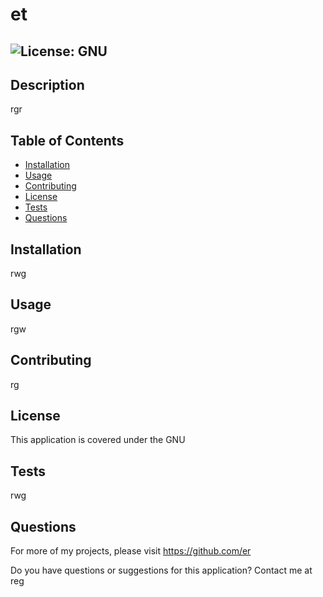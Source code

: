 # et
## ![License: GNU](https://img.shields.io/badge/License-GNU-brightgreen.svg)

## Description

rgr


## Table of Contents

- [Installation](#installation)
- [Usage](#usage)
- [Contributing](#contributing)
- [License](#license)
- [Tests](#tests)
- [Questions](#questions)

## Installation

rwg

## Usage

rgw

## Contributing

rg

## License

This application is covered under the GNU

## Tests

rwg

## Questions

For more of my projects, please visit https://github.com/er

Do you have questions or suggestions for this application?
Contact me at reg

